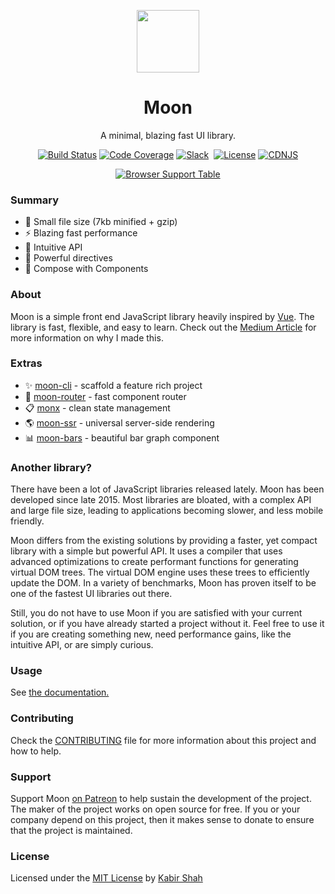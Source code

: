 <p align="center"><a href="https://kbrsh.github.io/moon" target="_blank"><img width="100" src="https://raw.githubusercontent.com/kbrsh/moon/gh-pages/img/logo.png"></a></p>
<h1 align="center">Moon</h1>
<p align="center">A minimal, blazing fast UI library.</p>
<p align="center">
  <a href="https://travis-ci.org/kbrsh/moon"><img src="https://travis-ci.org/kbrsh/moon.svg?branch=master" alt="Build Status"></a>
  <a href="https://codecov.io/gh/kbrsh/moon"><img src="https://codecov.io/gh/kbrsh/moon/branch/master/graph/badge.svg" alt="Code Coverage"></a>
  <a href="https://moon-slack.herokuapp.com"><img src="https://moon-slack.herokuapp.com/badge.svg" alt="Slack"></a>
  <a href="https://kbrsh.github.io/license"><img src="https://img.shields.io/badge/license-MIT-blue.svg" alt="License"></a>
  <a href="https://cdnjs.com/libraries/moonjs"><img src="https://img.shields.io/cdnjs/v/moonjs.svg" alt="CDNJS "></a>
</p>
<p align="center">
  <a href="https://saucelabs.com/u/KingPixil"><img src="https://saucelabs.com/browser-matrix/KingPixil.svg" alt="Browser Support Table"></a>
</p>

### Summary

- :tada: Small file size (7kb minified + gzip)
- :zap: Blazing fast performance
- :rocket: Intuitive API
- :gem: Powerful directives
- :hammer: Compose with Components

### About

Moon is a simple front end JavaScript library heavily inspired by [Vue](https://vuejs.org). The library is fast, flexible, and easy to learn. Check out the [Medium Article](https://hackernoon.com/introducing-moon-1d44a99635f0) for more information on why I made this.

### Extras

* ✨ [moon-cli](https://github.com/kbrsh/moon-cli) - scaffold a feature rich project
* 🚩 [moon-router](https://github.com/kbrsh/moon-router) - fast component router
* 📋 [monx](https://github.com/kbrsh/monx) - clean state management
* 🌎 [moon-ssr](https://github.com/kbrsh/moon-ssr) - universal server-side rendering
* 📊 [moon-bars](https://kbrsh.github.io/moon-bars) - beautiful bar graph component

### Another library?

There have been a lot of JavaScript libraries released lately. Moon has been developed since late 2015. Most libraries are bloated, with a complex API and large file size, leading to applications becoming slower, and less mobile friendly.

Moon differs from the existing solutions by providing a faster, yet compact library with a simple but powerful API. It uses a compiler that uses advanced optimizations to create performant functions for generating virtual DOM trees. The virtual DOM engine uses these trees to efficiently update the DOM. In a variety of benchmarks, Moon has proven itself to be one of the fastest UI libraries out there.

Still, you do not have to use Moon if you are satisfied with your current solution, or if you have already started a project without it. Feel free to use it if you are creating something new, need performance gains, like the intuitive API, or are simply curious.

### Usage

See [the documentation.](https://kbrsh.github.io/moon)

### Contributing

Check the [CONTRIBUTING](/CONTRIBUTING.md) file for more information about this project and how to help.

### Support

Support Moon [on Patreon](https://patreon.com/kbrsh) to help sustain the development of the project. The maker of the project works on open source for free. If you or your company depend on this project, then it makes sense to donate to ensure that the project is maintained.

### License

Licensed under the [MIT License](http://kbrsh.github.io/license) by [Kabir Shah](https://kabir.ml)
